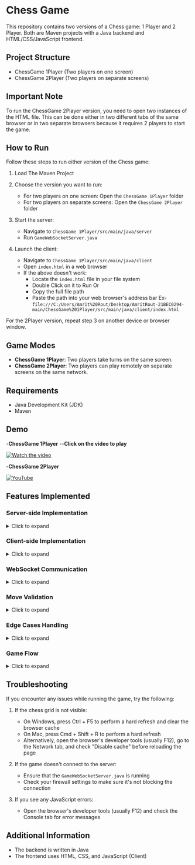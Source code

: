 # Chess Game

This repository contains two versions of a Chess game: 1 Player and 2 Player. Both are Maven projects with a Java backend and HTML/CSS/JavaScript frontend.

## Project Structure

- ChessGame 1Player (Two players on one screen)
- ChessGame 2Player (Two players on separate screens)

## Important Note
To run the ChessGame 2Player version, you need to open two instances of the HTML file. This can be done either in two different tabs of the same browser or in two separate browsers because it requires 2 players to start the game.

## How to Run

Follow these steps to run either version of the Chess game:
1. Load The Maven Project

2. Choose the version you want to run:
   - For two players on one screen: Open the `ChessGame 1Player` folder
   - For two players on separate screens: Open the `ChessGame 2Player` folder

3. Start the server:
   - Navigate to `ChessGame 1Player/src/main/java/server`
   - Run `GameWebSocketServer.java`

4. Launch the client:
   - Navigate to `ChessGame 1Player/src/main/java/client`
   - Open `index.html` in a web browser
   - If the above doesn't work:
     - Locate the `index.html` file in your file system
     - Double Click on it to Run Or
     - Copy the full file path
     - Paste the path into your web browser's address bar Ex-`file:///C:/Users/Amrit%20Rout/Desktop/AmritRout-21BEC0294-main/ChessGame%201Player/src/main/java/client/index.html`

For the 2Player version, repeat step 3 on another device or browser window.

## Game Modes

- **ChessGame 1Player**: Two players take turns on the same screen.
- **ChessGame 2Player**: Two players can play remotely on separate screens on the same network.

## Requirements
- Java Development Kit (JDK)
- Maven

## Demo
-**ChessGame 1Player**
--**Click on the video to play**

[![Watch the video](https://img.youtube.com/vi/2VAKpT2BIps/0.jpg)](https://www.youtube.com/watch?v=2VAKpT2BIps)

-**ChessGame 2Player**

[![YouTube](http://i.ytimg.com/vi/hkjKyCf3OUk/hqdefault.jpg)](https://www.youtube.com/watch?v=hkjKyCf3OUk)

## Features Implemented

### Server-side Implementation

<details>
<summary>Click to expand</summary>

- [x] Implemented core game logic as described in the Game Rules section.
- [x] Set up a WebSocket server to handle client connections and game events.
- [x] Processed move commands and updated the game state accordingly.
- [x] Implemented thorough server-side move validation.

</details>

### Client-side Implementation

<details>
<summary>Click to expand</summary>

- [x] Created a basic web interface displaying the 5x5 game board.
- [x] Implemented WebSocket communication with the server.
- [x] Implemented client-side move validation, mirroring server-side validation.
- [x] Displayed valid moves for the selected character.
- [x] Sent move commands to the server and handled responses.

</details>

### WebSocket Communication

<details>
<summary>Click to expand</summary>

- [x] Implemented event handling for game initialization, player moves, and game state updates.
- [x] Ensured real-time synchronization of game state between server and all connected clients.

</details>

### Move Validation

<details>
<summary>Click to expand</summary>

- [ ] Prevented selection or movement of opponent's pieces.
- [x] Ensured moves are within the 5x5 grid boundaries.
- [x] Validated moves according to each character type's movement rules.
- [x] Prevented friendly fire (moving onto or through spaces occupied by friendly characters).
- [x] Handled and communicated invalid move attempts to the user.

</details>

### Edge Cases Handling

<details>
<summary>Click to expand</summary>

- [x] Handled simultaneous move attempts by multiple clients.
- [x] Managed disconnection and reconnection of clients during an ongoing game.
- [x] Prevented attempts to make moves out of turn.
- [ ] Managed game state when a player quits mid-game.
- [x] Properly terminated the game when all opponent's pieces are eliminated.

</details>

### Game Flow

<details>
<summary>Click to expand</summary>

- [x] Implemented turn-based gameplay with clear indication of the current player's turn.
- [x] Handled piece elimination upon valid capture moves.
- [x] Detected game end and announced the winner.

</details>

## Troubleshooting

If you encounter any issues while running the game, try the following:

1. If the chess grid is not visible:
   - On Windows, press Ctrl + F5 to perform a hard refresh and clear the browser cache
   - On Mac, press Cmd + Shift + R to perform a hard refresh
   - Alternatively, open the browser's developer tools (usually F12), go to the Network tab, and check "Disable cache" before reloading the page

2. If the game doesn't connect to the server:
   - Ensure that the `GameWebSocketServer.java` is running
   - Check your firewall settings to make sure it's not blocking the connection

3. If you see any JavaScript errors:
   - Open the browser's developer tools (usually F12) and check the Console tab for error messages

## Additional Information

- The backend is written in Java
- The frontend uses HTML, CSS, and JavaScript (Client)
